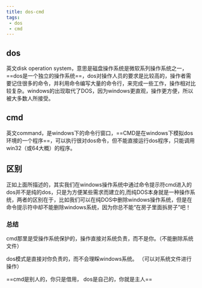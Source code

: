 ```yaml
---
title: dos-cmd
tags:
 - dos
 - cmd
---
```


## dos

英文disk operation system，意思是磁盘操作系统是微软系列操作系统之一，==dos是一个独立的操作系统==，dos对操作人员的要求是比较高的，操作者需要记住很多的命令，并利用命令编写大量的命令行，来完成一些工作，操作相对比较复杂。windows的出现取代了DOS，因为windows更直观，操作更方便，所以被大多数人所接受。

## cmd

英文command，是windows下的命令行窗口，==CMD是在windows下模拟dos环境的一个程序==，可以执行很对dos命令，但不能直接运行dos程序，只能调用win32（或64大概）的程序。

## 区别

正如上面所描述的，其实我们在windows操作系统中通过命令提示符cmd进入的dos并不是纯的dos，只是为方便某些需求而建立的,而纯DOS本身就是一种操作系统，两者的区别在于，比如我们可以在纯DOS中删除windows操作系统，但是在命令提示符中却不能删除windows系统，因为你总不能“在房子里面拆房子”吧！

### 总结

cmd那里是受操作系统保护的，操作直接对系统负责，而不是你。（不能删除系统文件）

dos模式是直接对你负责的，而不会理睬windows系统。 （可以对系统文件进行操作）

==cmd是别人的，你只是借用， dos是自己的，你就是主人==
